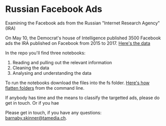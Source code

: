 # Russian Facebook Ads

Examining the Facebook ads from the Russian "Internet Research Agency" (IRA)

On May 10, the Democrat's house of Intelligence published 3500 Facebook ads the IRA published on Facebook from 2015 to 2017. [Here's the data](https://democrats-intelligence.house.gov/facebook-ads/)

In the repo you'll find three notebooks:
1. Reading and pulling out the relevant information
2. Cleaning the data
3. Analysing and understanding the data

To run the notebooks download the files into the fs folder. [Here's how flatten folders](https://lifehacker.com/instantly-flatten-a-directory-in-os-x-with-a-terminal-c-1685729312) from the command line.

If anybody has time and the means to classify the targetted ads, please do get in touch. Or if you hae

Please get in touch, if you have any questions: [barnaby.skinner@tamedia.ch](mailto:barnaby.skinner@tamedia.ch).
